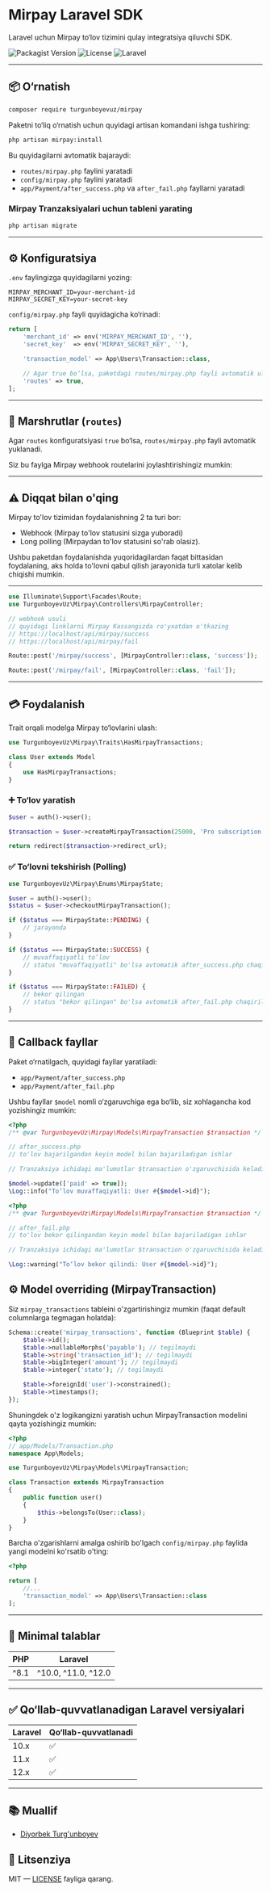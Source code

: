 # Mirpay Laravel SDK

Laravel uchun Mirpay to‘lov tizimini qulay integratsiya qiluvchi SDK.

![Packagist Version](https://img.shields.io/packagist/v/TurgunboyevUz/mirpay)
![License](https://img.shields.io/github/license/TurgunboyevUz/mirpay)
![Laravel](https://img.shields.io/badge/Laravel-10%2F11%2F12-red)

---

## 📦 O‘rnatish

```bash
composer require turgunboyevuz/mirpay
````

Paketni to‘liq o‘rnatish uchun quyidagi artisan komandani ishga tushiring:

```bash
php artisan mirpay:install
```

Bu quyidagilarni avtomatik bajaraydi:

* `routes/mirpay.php` faylini yaratadi
* `config/mirpay.php` faylini yaratadi
* `app/Payment/after_success.php` va `after_fail.php` fayllarni yaratadi

### Mirpay Tranzaksiyalari uchun tableni yarating
```bash
php artisan migrate
```

---

## ⚙️ Konfiguratsiya

`.env` faylingizga quyidagilarni yozing:

```env
MIRPAY_MERCHANT_ID=your-merchant-id
MIRPAY_SECRET_KEY=your-secret-key
```

`config/mirpay.php` fayli quyidagicha ko‘rinadi:

```php
return [
    'merchant_id' => env('MIRPAY_MERCHANT_ID', ''),
    'secret_key'  => env('MIRPAY_SECRET_KEY', ''),

    'transaction_model' => App\Users\Transaction::class,

    // Agar true bo‘lsa, paketdagi routes/mirpay.php fayli avtomatik ulanadi
    'routes' => true,
];
```

---

## 🧾 Marshrutlar (`routes`)

Agar `routes` konfiguratsiyasi `true` bo‘lsa, `routes/mirpay.php` fayli avtomatik yuklanadi.

Siz bu faylga Mirpay webhook routelarini joylashtirishingiz mumkin:

---

## ⚠️ Diqqat bilan o'qing
Mirpay to'lov tizimidan foydalanishning 2 ta turi bor:
- Webhook (Mirpay to'lov statusini sizga yuboradi)
- Long polling (Mirpaydan to'lov statusini so'rab olasiz).

Ushbu paketdan foydalanishda yuqoridagilardan faqat bittasidan foydalaning, aks holda to'lovni qabul qilish jarayonida turli xatolar kelib chiqishi mumkin.

---

```php
use Illuminate\Support\Facades\Route;
use TurgunboyevUz\Mirpay\Controllers\MirpayController;

// webhook usuli
// quyidagi linklarni Mirpay Kassangizda ro'yxatdan o'tkazing
// https://localhost/api/mirpay/success
// https://localhost/api/mirpay/fail

Route::post('/mirpay/success', [MirpayController::class, 'success']);

Route::post('/mirpay/fail', [MirpayController::class, 'fail']);
```

---

## 💳 Foydalanish

Trait orqali modelga Mirpay to‘lovlarini ulash:

```php
use TurgunboyevUz\Mirpay\Traits\HasMirpayTransactions;

class User extends Model
{
    use HasMirpayTransactions;
}
```

### ➕ To‘lov yaratish

```php
$user = auth()->user();

$transaction = $user->createMirpayTransaction(25000, 'Pro subscription');

return redirect($transaction->redirect_url);
```

### ✅ To‘lovni tekshirish (Polling)

```php
use TurgunboyevUz\Mirpay\Enums\MirpayState;

$user = auth()->user();
$status = $user->checkoutMirpayTransaction();

if ($status === MirpayState::PENDING) {
    // jarayonda
}

if ($status === MirpayState::SUCCESS) {
    // muvaffaqiyatli to‘lov
    // status "muvaffaqiyatli" bo'lsa avtomatik after_success.php chaqiriladi
}

if ($status === MirpayState::FAILED) {
    // bekor qilingan
    // status "bekor qilingan" bo'lsa avtomatik after_fail.php chaqiriladi
}
```

---

## 📁 Callback fayllar

Paket o‘rnatilgach, quyidagi fayllar yaratiladi:

* `app/Payment/after_success.php`
* `app/Payment/after_fail.php`

Ushbu fayllar `$model` nomli o‘zgaruvchiga ega bo‘lib, siz xohlagancha kod yozishingiz mumkin:

```php
<?php
/** @var TurgunboyevUz\Mirpay\Models\MirpayTransaction $transaction */

// after_success.php
// to'lov bajarilgandan keyin model bilan bajariladigan ishlar

// Tranzaksiya ichidagi ma'lumotlar $transaction o'zgaruvchisida keladi

$model->update(['paid' => true]);
\Log::info("To‘lov muvaffaqiyatli: User #{$model->id}");
```

```php
<?php
/** @var TurgunboyevUz\Mirpay\Models\MirpayTransaction $transaction */

// after_fail.php
// to'lov bekor qilingandan keyin model bilan bajariladigan ishlar

// Tranzaksiya ichidagi ma'lumotlar $transaction o'zgaruvchisida keladi

\Log::warning("To‘lov bekor qilindi: User #{$model->id}");
```

## ⚙️ Model overriding (MirpayTransaction)
Siz `mirpay_transactions` tableini o'zgartirishingiz mumkin (faqat default columnlarga tegmagan holatda):
```php
Schema::create('mirpay_transactions', function (Blueprint $table) {
    $table->id();
    $table->nullableMorphs('payable'); // tegilmaydi
    $table->string('transaction_id'); // tegilmaydi
    $table->bigInteger('amount'); // tegilmaydi
    $table->integer('state'); // tegilmaydi

    $table->foreignId('user')->constrained();
    $table->timestamps();
});
```

Shuningdek o'z logikangizni yaratish uchun MirpayTransaction modelini qayta yozishingiz mumkin:
```php
<?php
// app/Models/Transaction.php
namespace App\Models;

use TurgunboyevUz\Mirpay\Models\MirpayTransaction;

class Transaction extends MirpayTransaction
{
    public function user()
    {
        $this->belongsTo(User::class);
    }
}
```

Barcha o'zgarishlarni amalga oshirib bo'lgach `config/mirpay.php` faylida yangi modelni ko'rsatib o'ting:
```php
<?php

return [
    //...
    'transaction_model' => App\Users\Transaction::class
];
```

---

## 🔐 Minimal talablar

| PHP  | Laravel             |
| ---- | ------------------- |
| ^8.1 | ^10.0, ^11.0, ^12.0 |

---

## ✅ Qo‘llab-quvvatlanadigan Laravel versiyalari

| Laravel | Qo‘llab-quvvatlanadi |
| ------- | -------------------- |
| 10.x    | ✅                    |
| 11.x    | ✅                    |
| 12.x    | ✅                    |

---

## 📚 Muallif

 - [Diyorbek Turg'unboyev](https://t.me/Turgunboyev_D)

## 📄 Litsenziya

MIT — [LICENSE](LICENSE) fayliga qarang.